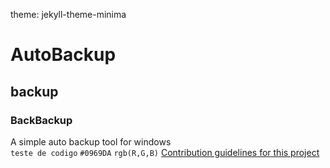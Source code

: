 theme: jekyll-theme-minima
# AutoBackup
## backup
### BackBackup
A simple auto backup tool for windows <br>
`teste de codigo`
	`#0969DA`
 	`rgb(R,G,B)`
  [Contribution guidelines for this project](docs/CONTRIBUTING.md)
